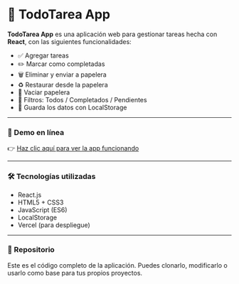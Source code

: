 # 📝 TodoTarea App


**TodoTarea App** es una aplicación web para gestionar tareas hecha con **React**, con las siguientes funcionalidades:


- ✅ Agregar tareas
- ✏️ Marcar como completadas
- 🗑️ Eliminar y enviar a papelera
- ♻️ Restaurar desde la papelera
- 🧹 Vaciar papelera
- 📂 Filtros: Todos / Completados / Pendientes
- 💾 Guarda los datos con LocalStorage

---

### 🚀 Demo en línea

👉 [Haz clic aquí para ver la app funcionando](https://todo-tarea-oxxbd55kn-yondermarins-projects.vercel.app/)


---

### 🛠️ Tecnologías utilizadas

- React.js
- HTML5 + CSS3
- JavaScript (ES6)
- LocalStorage
- Vercel (para despliegue)

---

### 📁 Repositorio

Este es el código completo de la aplicación. Puedes clonarlo, modificarlo o usarlo como base para tus propios proyectos.

